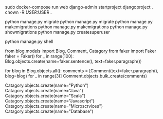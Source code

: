 sudo docker-compose run web django-admin startproject djangoproject .
chown -R $USER:$USER .

python manage.py migrate
python manage.py migrate <app name>
python manage.py makemigrations
python manage.py makemigrations <app name>
python manage.py showmigrations
python manage.py createsuperuser

python manage.py shell

<!-- genereate fake data for Blog -->
from blog.models import Blog, Comment, Catagory
from faker import Faker
faker = Faker()
for _ in range(100):
    Blog.objects.create(name=faker.sentence(), text=faker.paragraph())

for blog in Blog.objects.all():
    comments = [Comment(text=faker.paragraph(), blog=blog) for _ in range(3)]
    Comment.objects.bulk_create(comments)

Catagory.objects.create(name="Python")
Catagory.objects.create(name="Java")
Catagory.objects.create(name="Scala")
Catagory.objects.create(name="Javascript")
Catagory.objects.create(name="Microscrvices")
Catagory.objects.create(name="Database")
